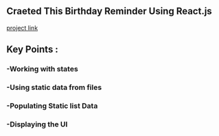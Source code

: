 ## Craeted This Birthday Reminder Using React.js

[project link](https://birthday-reminder06.netlify.app)

## Key Points :

### -Working with states

### -Using static data from files

### -Populating Static list Data

### -Displaying the UI
